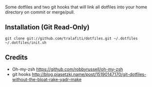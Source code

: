 Some dotfiles and two git hooks that will link all dotfiles into your home directory on commit or merge/pull.

## Installation (Git Read-Only)

```
git clone git://github.com/tralafiti/dotfiles.git ~/.dotfiles
~/.dotfiles/init.sh
```

## Credits

* Oh-my-zsh https://github.com/robbyrussell/oh-my-zsh
* git hooks http://blog.piasetzki.name/post/15190147170/git-dotfiles-without-the-bloat-rake-yadr-make
